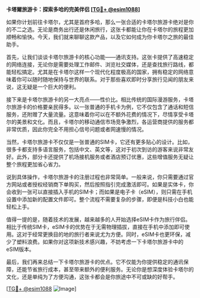 **卡塔爾旅游卡：探索多哈的完美伴侣 [[TG💪+ @esim1088](https://t.me/s/esim1088)]**

如果你计划前往卡塔尔，尤其是首府多哈，那么一张合适的卡塔尔旅游卡绝对是你的不二之选。无论是商务出行还是休闲旅行，这张卡都能让你在卡塔尔的旅程更加顺畅和愉快。今天，我们就来聊聊这款产品，以及它如何成为你卡塔尔之旅的最佳助手。

首先，让我们谈谈卡塔尔旅游卡的核心功能——通讯支持。这张卡提供了高速稳定的网络连接，无论你是需要处理工作邮件、浏览社交媒体，还是查找旅行路线，都能轻松搞定。尤其是在卡塔尔这样一个现代化程度极高的国家，拥有稳定的网络意味着你可以随时随地保持与世界的联系。对于那些喜欢即时分享旅行见闻的朋友来说，这无疑是一个巨大的便利。

接下来是卡塔尔旅游卡的另一大亮点——性价比。相比传统的国际漫游服务，卡塔尔旅游卡的价格要亲民得多。以一张普通的手机卡为例，它不仅包含了通话和短信服务，还附赠了大量流量。这意味着你可以在不额外花费的情况下，尽情享受卡塔尔的美景和文化。而且，卡塔尔的移动通信市场竞争激烈，各运营商提供的服务都非常优质，因此你完全不用担心信号问题或者网速慢的情况。

当然，卡塔尔旅游卡不仅仅是一张普通的SIM卡，它还有更多贴心的设计。比如，很多卡都支持多语言服务，包括中文、英文等，这对于初次到访的游客来说非常友好。此外，部分卡还提供了机场接机服务或者酒店预订优惠，这些增值服务无疑让整个旅程更加省心省力。

说到具体操作，卡塔尔旅游卡的注册过程也非常简单。一般来说，你只需要通过官方网站或者授权经销商下单购买，然后按照指引完成激活即可。如果是实体卡，你会收到一张可以直接插入手机的SIM卡；而如果是电子卡（eSIM），则只需在手机设置中添加新的配置文件即可。整个流程不需要复杂的步骤，即便是科技小白也能轻松上手。

值得一提的是，随着技术的发展，越来越多的人开始选择eSIM卡作为旅行伴侣。相比于传统SIM卡，eSIM卡的优势在于无需物理插拔，直接在手机中添加即可使用。这对于经常更换目的地的旅行者来说尤为方便。同时，eSIM卡也更环保，减少了塑料浪费。如果你对这项新技术感兴趣，不妨考虑一下卡塔尔旅游卡中的eSIM版本。

最后，我们再来总结一下卡塔尔旅游卡的优点。它不仅能为你提供稳定的通讯保障，还能节省旅行成本，甚至带来额外的便利服务。无论你是想深度体验卡塔尔的文化，还是单纯为了方便沟通，这张卡都会是你旅途中不可或缺的好帮手。

[[TG💪+ @esim1088](https://t.me/s/esim1088) ![Image](https://i.postimg.cc/4NQfJmqS/Snipaste-2025-05-13-00-14-12.png)]